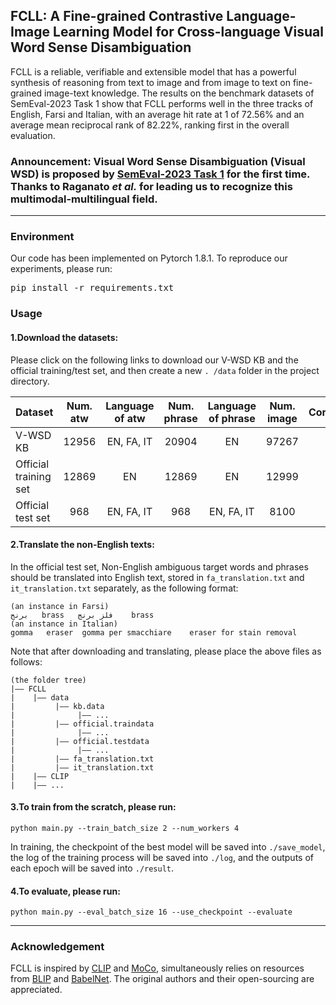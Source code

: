 ## FCLL: A Fine-grained Contrastive Language-Image Learning Model for Cross-language Visual Word Sense Disambiguation
FCLL is a reliable, verifiable and extensible model that has a powerful synthesis of reasoning from text to image and from image to text on fine-grained image-text knowledge. The results on the benchmark datasets of SemEval-2023 Task 1 show that FCLL performs well in the three tracks of English, Farsi and Italian, with an average hit rate at 1 of 72.56% and an average mean reciprocal rank of 82.22%, ranking first in the overall evaluation.

### Announcement: Visual Word Sense Disambiguation (Visual WSD) is proposed by [SemEval-2023 Task 1](https://raganato.github.io/vwsd/) for the first time. Thanks to Raganato *et al.* for leading us to recognize this multimodal-multilingual field.

---

### Environment
Our code has been implemented on Pytorch 1.8.1. To reproduce our experiments, please run: <pre/>pip install -r requirements.txt</pre> 

### Usage
#### 1.Download the datasets: 
Please click on the following links to download our V-WSD KB and the official training/test set, and then create a new `. /data` folder in the project directory.

Dataset | Num. atw | Language of atw | Num. phrase | Language of phrase | Num. image | Correspondence | Size | Link
--- | :---: | :---: | :---: | :---: | :---: | :---: | :---: | :---:
V-WSD KB | 12956 | EN, FA, IT | 20904 | EN | 97267 | 1-n-n | 114GB | [Download]()
Official training set | 12869 | EN | 12869 | EN | 12999 | 1-1-1 | 16.8GB | [Download](https://1drv.ms/u/s!AgvzREJAm7GyhEH4UfA4QFhhCM7E)
Official test set | 968 | EN, FA, IT | 968 | EN, FA, IT | 8100 | 1-1-1 | 10.4GB | [Download](https://1drv.ms/u/s!AgvzREJAm7GyhEBWWGyB5DkfT-fS)

#### 2.Translate the non-English texts:
In the official test set, Non-English ambiguous target words and phrases should be translated into English text, stored in `fa_translation.txt` and `it_translation.txt` separately, as the following format:

```
(an instance in Farsi)
برنج‎	brass	فلز برنج	brass
(an instance in Italian)
gomma	eraser	gomma per smacchiare	eraser for stain removal
```

Note that after downloading and translating, please place the above files as follows:<br>
```.
(the folder tree)
|—— FCLL
|    |—— data
|         |—— kb.data
|              |—— ...
|         |—— official.traindata
|              |—— ...
|         |—— official.testdata
|              |—— ...
|         |—— fa_translation.txt
|         |—— it_translation.txt
|    |—— CLIP
|    |—— ...
```

#### 3.To train from the scratch, please run:
```.
python main.py --train_batch_size 2 --num_workers 4
```
In training, the checkpoint of the best model will be saved into `./save_model`, the log of the training process will be saved into `./log`, and the outputs of each epoch will be saved into `./result`.

#### 4.To evaluate, please run:
```.
python main.py --eval_batch_size 16 --use_checkpoint --evaluate 
```
---

### Acknowledgement
FCLL is inspired by [CLIP](https://github.com/openai/CLIP) and [MoCo](https://github.com/facebookresearch/moco), simultaneously relies on resources from [BLIP](https://github.com/salesforce/BLIP) and [BabelNet](https://babelnet.org/). The original authors and their open-sourcing are appreciated.
